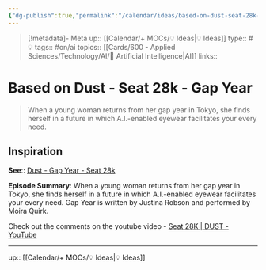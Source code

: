 ```yaml
---
{"dg-publish":true,"permalink":"/calendar/ideas/based-on-dust-seat-28k-gap-year/"}
---
```


> [!metadata]- Meta
> up:: [[Calendar/+ MOCs/💡 Ideas\|💡 Ideas]]
> type:: #💡
> tags::  #on/ai 
> topics:: [[Cards/600 - Applied Sciences/Technology/AI/🤖 Artificial Intelligence\|AI]] 
> links:: 

# Based on Dust - Seat 28k - Gap Year

> When a young woman returns from her gap year in Tokyo, she finds herself in a future in which A.I.-enabled eyewear facilitates your every need. 

## Inspiration

**See**:: [Dust - Gap Year - Seat 28k](https://pca.st/c0w8mrya)

**Episode Summary**: When a young woman returns from her gap year in Tokyo, she finds herself in a future in which A.I.-enabled eyewear facilitates your every need. Gap Year is written by Justina Robson and performed by Moira Quirk.

Check out the comments on the youtube video - [Seat 28K | DUST - YouTube](https://www.youtube.com/watch?v=nYN_jHA-BbE)

---
up:: [[Calendar/+ MOCs/💡 Ideas\|💡 Ideas]]

